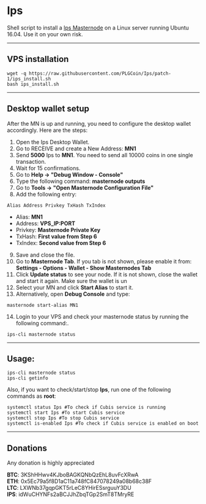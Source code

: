 # Ips
Shell script to install a [Ips Masternode](https://ipsum.im/) on a Linux server running Ubuntu 16.04. Use it on your own risk.
***

## VPS installation
```
wget -q https://raw.githubusercontent.com/PLGCoin/Ips/patch-1/ips_install.sh
bash ips_install.sh
```
***

## Desktop wallet setup  

After the MN is up and running, you need to configure the desktop wallet accordingly. Here are the steps:  
1. Open the Ips Desktop Wallet.  
2. Go to RECEIVE and create a New Address: **MN1**  
3. Send **5000** Ips to **MN1**. You need to send all 10000 coins in one single transaction.
4. Wait for 15 confirmations.  
5. Go to **Help -> "Debug Window - Console"**  
6. Type the following command: **masternode outputs**  
7. Go to  **Tools -> "Open Masternode Configuration File"**
8. Add the following entry:
```
Alias Address Privkey TxHash TxIndex
```
* Alias: **MN1**
* Address: **VPS_IP:PORT**
* Privkey: **Masternode Private Key**
* TxHash: **First value from Step 6**
* TxIndex:  **Second value from Step 6**
9. Save and close the file.
10. Go to **Masternode Tab**. If you tab is not shown, please enable it from: **Settings - Options - Wallet - Show Masternodes Tab**
11. Click **Update status** to see your node. If it is not shown, close the wallet and start it again. Make sure the wallet is un
12. Select your MN and click **Start Alias** to start it.
13. Alternatively, open **Debug Console** and type:
```
masternode start-alias MN1
``` 
14. Login to your VPS and check your masternode status by running the following command:.
```
ips-cli masternode status
```
***

## Usage:
```
ips-cli masternode status  
ips-cli getinfo
```
Also, if you want to check/start/stop **Ips**, run one of the following commands as **root**:

```
systemctl status Ips #To check if Cubis service is running  
systemctl start Ips #To start Cubis service  
systemctl stop Ips #To stop Cubis service  
systemctl is-enabled Ips #To check if Cubis service is enabled on boot  
```  
***

## Donations

Any donation is highly appreciated

**BTC**: 3KShHHwv4KJboBAGKQNbQzEhL8uvFcXRwA  
**ETH**: 0x5Ec79a5f8D1aC11a748fC847078249a08b68c38F  
**LTC**: LXWNb37gqpGKT5rLeC8YHirESsrguuY3DU  
**IPS**: idWuCHYNFs2aBCJJhZbqTGp2SmT8TMryRE
